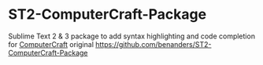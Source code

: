 ST2-ComputerCraft-Package
=========================
Sublime Text 2 & 3 package to add syntax highlighting and code completion for [ComputerCraft](http://www.computercraft.info)
original
https://github.com/benanders/ST2-ComputerCraft-Package

